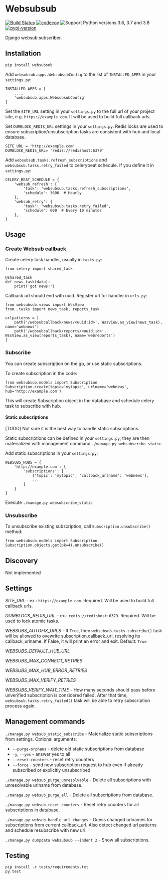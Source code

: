 # Websubsub

[![Build Status](https://travis-ci.org/Fak3/websubsub.svg?branch=master)](https://travis-ci.org/Fak3/websubsub)
[![codecov](https://codecov.io/gh/Fak3/websubsub/branch/master/graph/badge.svg)](https://codecov.io/gh/Fak3/websubsub)
![Support Python versions 3.6, 3.7 and 3.8](https://img.shields.io/badge/python-3.6%2C%203.7%2C%203.8-blue.svg)
[![pypi-version](https://img.shields.io/pypi/v/websubsub.svg)](https://pypi.python.org/pypi/websubsub)

Django websub subscriber.

## Installation

```
pip install websubsub
```

Add `websubsub.apps.WebsubsubConfig` to the list of `INSTALLED_APPS` in your `settings.py`:

```
INSTALLED_APPS = [
    ...,
    'websubsub.apps.WebsubsubConfig'
]
```

Set the `SITE_URL` setting in your `settings.py` to the full url of your project site, e.g.
`https://example.com`. It will be used to build full callback urls.

Set `DUMBLOCK_REDIS_URL` settings in your `settings.py`. Redis locks are used to ensure
subscription/unsubscription tasks are consistent with hub and local database.

```
SITE_URL = 'http://example.com'
DUMBLOCK_REDIS_URL= 'redis://redishost:6379'
```

Add `websubsub.tasks.refresh_subscriptions` and `websubsub.tasks.retry_failed` to celerybeat
schedule. If you define it in `settings.py`:

```
CELERY_BEAT_SCHEDULE = {
    'websub_refresh': {
        'task': 'websubsub.tasks.refresh_subscriptions',
        'schedule': 3600  # Hourly
    },
    'websub_retry': {
        'task': 'websubsub.tasks.retry_failed',
        'schedule': 600  # Every 10 minutes
    },
}
```

## Usage

### Create Websub callback
Create celery task handler, usually in `tasks.py`:

```
from celery import shared_task

@shared_task
def news_task(data):
    print('got news!')
```

Callback url should end with uuid. Register url for handler in `urls.py`:

```
from websubsub.views import WssView
from .tasks import news_task, reports_task

urlpatterns = [
    path('/websubcallback/news/<uuid:id>', WssView.as_view(news_task), name='webnews')
    path('/websubcallback/reports/<uuid:id>', WssView.as_view(reports_task), name='webreports')
]
```

### Subscribe

You can create subscription on the go, or use static subscriptions.

To create subscription in the code:

```
from websubsub.models import Subscription
Subscription.create(topic='mytopic', urlname='webnews', hub='http://example.com')
```

This will create Subscription object in the database and schedule celery task
to subscribe with hub.

#### Static subscriptions

[TODO] Not sure it is the best way to handle static subscriptions.

Static subscriptions can be defined in your `settings.py`, they are then materialized
with management command `./manage.py websubscribe_static`.

Add static subscriptions in your `settings.py`:

```
WEBSUBS_HUBS = {
    'http://example.com': {
        'subscriptions': [
            {'topic': 'mytopic', 'callback_urlname': 'webnews'},
            ...
        ]
    }
}
```

Execute `./manage.py websubscribe_static`

### Unsubscribe

To unsubscribe existing subscription, call `Subscription.unsubscribe()` method:

```
from websubsub.models import Subscription
Subscription.objects.get(pk=4).unsubscribe()
```

## Discovery

Not implemented

## Settings

_SITE_URL_ - ex.: `https://example.com`. Required. Will be used to build full callback urls.

_DUMBLOCK_REDIS_URL_ - ex.: `redis://redishost:6379`. Required. Will be used to lock atomic tasks.

_WEBSUBS_AUTOFIX_URLS_ - If `True`, then `websubsub.tasks.subscribe()` task will be allowed to ovewrite subscription.callback_url, resolving its callback_urlname. If False, it will print an error and exit. Default: `True`

_WEBSUBS_DEFAULT_HUB_URL_

_WEBSUBS_MAX_CONNECT_RETRIES_

_WEBSUBS_MAX_HUB_ERROR_RETRIES_

_WEBSUBS_MAX_VERIFY_RETRIES_

_WEBSUBS_VERIFY_WAIT_TIME_ - How many seconds should pass before unverified subscription is
considered failed. After that time, `websubsub.tasks.retry_failed()` task will be able to retry
subscription process again.

## Management commands

`./manage.py websub_static_subscribe` - Materialize static subscriptions from settings. Optional arguments:

* `--purge-orphans` - delete old static subscriptions from database
* `-y`, `--yes` - answer yes to all
* `--reset-counters` - reset retry counters
* `--force` - send new subscription request to hub even if already subscribed or explicitly unsubscribed

`./manage.py websub_purge_unresolvable` - Delete all subscriptions with unresolvable urlname from database.

`./manage.py websub_purge_all` - Delete all subscriptions from database.

`./manage.py websub_reset_counters` - Reset retry counters for all subscriptions in database.

`./manage.py websub_handle_url_changes` - Guess changed urlnames for subscriptions from current callback_url. Also detect changed url patterns and schedule resubscribe with new url.

`./manage.py dumpdata websubsub --indent 2` - Show all subscriptions.

## Testing

```
pip install -r tests/requirements.txt
py.test
```

